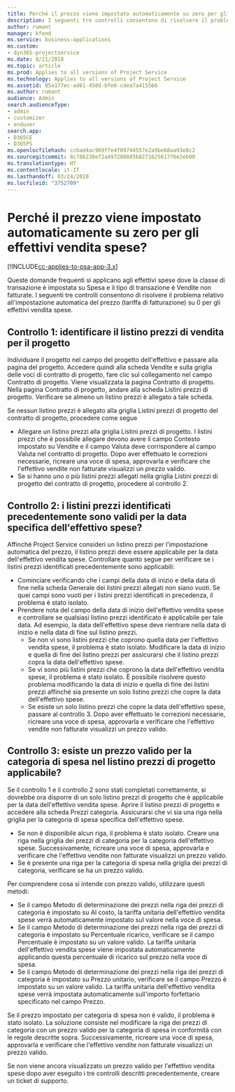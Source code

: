 ```yaml
---
title: Perché il prezzo viene impostato automaticamente su zero per gli effettivi vendita spese?
description: I seguenti tre controlli consentono di risolvere il problema relativo all'impostazione automatica del prezzo su 0 per gli effettivi vendita spese.
author: rumant
manager: kfend
ms.service: business-applications
ms.custom:
- dyn365-projectservice
ms.date: 8/21/2018
ms.topic: article
ms.prod: Applies to all versions of Project Service
ms.technology: Applies to all versions of Project Service
ms.assetid: 85a177ec-ad61-450d-bfe6-cdea7a415566
ms.author: rumant
audience: Admin
search.audienceType:
- admin
- customizer
- enduser
search.app:
- D365CE
- D365PS
ms.openlocfilehash: ccbad4ac969ffe4f09744557e2a9be68aa93e8c2
ms.sourcegitcommit: 8c786230ef2a497280885b827162561776e2eb00
ms.translationtype: HT
ms.contentlocale: it-IT
ms.lasthandoff: 03/24/2020
ms.locfileid: "3752709"
---
```

# <a name="why-is-the-price-defaulting-to-zero-on-expense-sales-actuals"></a>Perché il prezzo viene impostato automaticamente su zero per gli effettivi vendita spese?

[!INCLUDE[cc-applies-to-psa-app-3.x](../includes/cc-applies-to-psa-app-3x.md)]

Queste domande frequenti si applicano agli effettivi spese dove la classe di transazione è impostata su Spesa e il tipo di transazione è Vendite non fatturate. I seguenti tre controlli consentono di risolvere il problema relativo all'impostazione automatica del prezzo (tariffa di fatturazione) su 0 per gli effettivi vendita spese.

## <a name="check-1-identify-the-sales-price-list-for-project"></a>Controllo 1: identificare il listino prezzi di vendita per il progetto

Individuare il progetto nel campo del progetto dell'effettivo e passare alla pagina del progetto. Accedere quindi alla scheda Vendite e sulla griglia delle voci di contratto di progetto, fare clic sul collegamento nel campo Contratto di progetto. Viene visualizzata la pagina Contratto di progetto. Nella pagina Contratto di progetto, andare alla scheda Listini prezzi di progetto. Verificare se almeno un listino prezzi è allegato a tale scheda.

Se nessun listino prezzi è allegato alla griglia Listini prezzi di progetto del contratto di progetto, procedere come segue

- Allegare un listino prezzi alla griglia Listini prezzi di progetto. I listini prezzi che è possibile allegare devono avere il campo Contesto impostato su Vendite e il campo Valuta deve corrispondere al campo Valuta nel contratto di progetto. Dopo aver effettuato le correzioni necessarie, ricreare una voce di spesa, approvarla e verificare che l'effettivo vendite non fatturate visualizzi un prezzo valido.
- Se si hanno uno o più listini prezzi allegati nella griglia Listini prezzi di progetto del contratto di progetto, procedere al controllo 2.

## <a name="check-2-are-any-of-the-price-lists-identified-above-valid-for-the-specific-date-of-the-expense-actual"></a>Controllo 2: i listini prezzi identificati precedentemente sono validi per la data specifica dell'effettivo spese?

Affinché Project Service consideri un listino prezzi per l'impostazione automatica del prezzo, il listino prezzi deve essere applicabile per la data dell'effettivo vendita spese. Controllare quanto segue per verificare se i listini prezzi identificati precedentemente sono applicabili:

- Cominciare verificando che i campi della data di inizio e della data di fine nella scheda Generale dei listini prezzi allegati non siano vuoti. Se quei campi sono vuoti per i listini prezzi identificati in precedenza, il problema è stato isolato. 
- Prendere nota del campo della data di inizio dell'effettivo vendita spese e controllare se qualsiasi listino prezzi identificato è applicabile per tale data. Ad esempio, la data dell'effettivo spese deve rientrare nella data di inizio e nella data di fine sul listino prezzi. 
    - Se non vi sono listini prezzi che coprono quella data per l'effettivo vendita spese, il problema è stato isolato. Modificare la data di inizio e quella di fine del listino prezzi per assicurarsi che il listino prezzi copra la data dell'effettivo spese. 
    - Se vi sono più listini prezzi che coprono la data dell'effettivo vendita spese, il problema è stato isolato. È possibile risolvere questo problema modificando la data di inizio e quella di fine dei listini prezzi affinché sia presente un solo listino prezzi che copre la data dell'effettivo spese. 
    - Se esiste un solo listino prezzi che copre la data dell'effettivo spese, passare al controllo 3.
Dopo aver effettuato le correzioni necessarie, ricreare una voce di spesa, approvarla e verificare che l'effettivo vendite non fatturate visualizzi un prezzo valido.

## <a name="check-3-is-there-a-valid-price-for-the-expense-category-in-the-applicable-project-price-list"></a>Controllo 3: esiste un prezzo valido per la categoria di spesa nel listino prezzi di progetto applicabile? 

Se il controllo 1 e il controllo 2 sono stati completati correttamente, si dovrebbe ora disporre di un solo listino prezzi di progetto che è applicabile per la data dell'effettivo vendita spese. Aprire il listino prezzi di progetto e accedere alla scheda Prezzi categoria. Assicurarsi che vi sia una riga nella griglia per la categoria di spesa specifica dell'effettivo spese.
 
- Se non è disponibile alcun riga, il problema è stato isolato. Creare una riga nella griglia dei prezzi di categoria per la categoria dell'effettivo spese. Successivamente, ricreare una voce di spesa, approvarla e verificare che l'effettivo vendite non fatturate visualizzi un prezzo valido. 
- Se è presente una riga per la categoria di spesa nella griglia dei prezzi di categoria, verificare se ha un prezzo valido.

Per comprendere cosa si intende con prezzo valido, utilizzare questi metodi:

- Se il campo Metodo di determinazione dei prezzi nella riga dei prezzi di categoria è impostato su Al costo, la tariffa unitaria dell'effettivo vendita spese verrà automaticamente impostato sul valore nella voce di spesa.
- Se il campo Metodo di determinazione dei prezzi nella riga dei prezzi di categoria è impostato su Percentuale ricarico, verificare se il campo Percentuale è impostato su un valore valido. La tariffa unitaria dell'effettivo vendita spese viene impostata automaticamente applicando questa percentuale di ricarico sul prezzo nella voce di spesa.
- Se il campo Metodo di determinazione dei prezzi nella riga dei prezzi di categoria è impostato su Prezzo unitario, verificare se il campo Prezzo è impostato su un valore valido. La tariffa unitaria dell'effettivo vendita spese verrà impostata automaticamente sull'importo forfettario specificato nel campo Prezzo.

Se il prezzo impostato per categoria di spesa non è valido, il problema è stato isolato. La soluzione consiste nel modificare la riga dei prezzi di categoria con un prezzo valido per la categoria di spesa in conformità con le regole descritte sopra. Successivamente, ricreare una voce di spesa, approvarla e verificare che l'effettivo vendite non fatturate visualizzi un prezzo valido.

Se non viene ancora visualizzato un prezzo valido per l'effettivo vendita spese dopo aver eseguito i tre controlli descritti precedentemente, creare un ticket di supporto.


